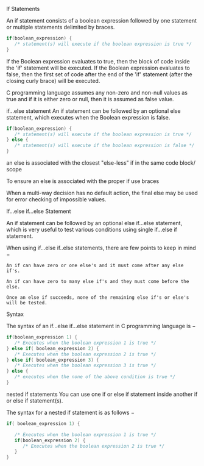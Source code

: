 If Statements

An if statement consists of a boolean expression followed by one statement or multiple statements delimited by braces.
```c
if(boolean_expression) {
   /* statement(s) will execute if the boolean expression is true */
}
```
If the Boolean expression evaluates to true, then the block of code inside the 'if' statement will be executed. If the Boolean expression evaluates to false, then the first set of code after the end of the 'if' statement (after the closing curly brace) will be executed.

C programming language assumes any non-zero and non-null values as true and if it is either zero or null, then it is assumed as false value.


if...else statement
An if statement can be followed by an optional else statement, which executes when the Boolean expression is false.
```c
if(boolean_expression) {
   /* statement(s) will execute if the boolean expression is true */
} else {
   /* statement(s) will execute if the boolean expression is false */
}
```
an else is associated with the closest "else-less" if in the same code block/ scope

To ensure an else is associated with the proper if use braces

When a multi-way decision has no default action, the final else may be used for
error checking of impossible values.


If...else if...else Statement

An if statement can be followed by an optional else if...else statement, which is very useful to test various conditions using single if...else if statement.

When using if...else if..else statements, there are few points to keep in mind −

    An if can have zero or one else's and it must come after any else if's.

    An if can have zero to many else if's and they must come before the else.

    Once an else if succeeds, none of the remaining else if's or else's will be tested.

Syntax

The syntax of an if...else if...else statement in C programming language is −
```c
if(boolean_expression 1) {
   /* Executes when the boolean expression 1 is true */
} else if( boolean_expression 2) {
   /* Executes when the boolean expression 2 is true */
} else if( boolean_expression 3) {
   /* Executes when the boolean expression 3 is true */
} else {
   /* executes when the none of the above condition is true */
}
```

nested if statements
You can use one if or else if statement inside another if or else if statement(s).

The syntax for a nested if statement is as follows −
```c
if( boolean_expression 1) {

   /* Executes when the boolean expression 1 is true */
   if(boolean_expression 2) {
      /* Executes when the boolean expression 2 is true */
   }
}
```
